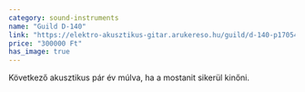 ```yaml
---
category: sound-instruments
name: "Guild D-140"
link: "https://elektro-akusztikus-gitar.arukereso.hu/guild/d-140-p170543371/"
price: "300000 Ft"
has_image: true
---
```

Következő akusztikus pár év múlva, ha a mostanit sikerül kinőni.